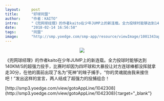```yaml
---
layout:     post
title:      "好球同盟"
author:     "作者：KAITO"
intro:      "《兜网球经理》的作者kaito在少年JUMP上的新连载。全力投球时能够达到140KM/S的超强力投手，比赛时却因为四坏球和大暴投让对方连球棒都没挥就拿走30分，在他的面前出现了名为“死神”的矬子捕手，“你的灵魂就由我来接住吧！”发出这样的宣言，两人结成了超强力的投捕组合！"
date:       "2018-02-14 16:56:58"
tags:       "同盟"
image:      "http://smp.yoedge.com/smp-app/resource/viewImage/1001343appline.png"
---
```

<div style="text-align: center">
<p><img src="http://smp.yoedge.com/smp-app/resource/viewImage/1001343appline.png"/></p>
</div>
<p class="post-meta">
<span>《兜网球经理》的作者kaito在少年JUMP上的新连载。全力投球时能够达到140KM/S的超强力投手，比赛时却因为四坏球和大暴投让对方连球棒都没挥就拿走30分，在他的面前出现了名为“死神”的矬子捕手，“你的灵魂就由我来接住吧！”发出这样的宣言，两人结成了超强力的投捕组合！</span>
</p>
[http://smp3.yoedge.com/view/gotoAppLine/1042308](http://smp3.yoedge.com/view/gotoAppLine/1042308){:target="_blank"}


